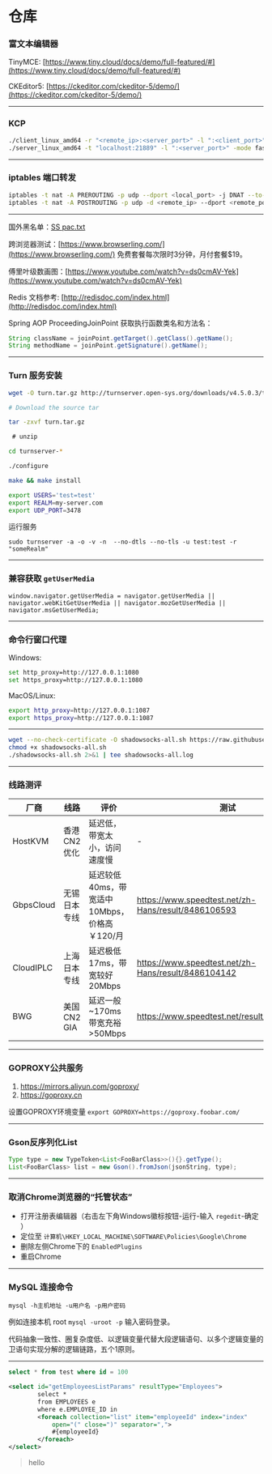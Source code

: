 # 仓库

### 富文本编辑器

TinyMCE: [https://www.tiny.cloud/docs/demo/full-featured/#](https://www.tiny.cloud/docs/demo/full-featured/#)

CKEditor5: [https://ckeditor.com/ckeditor-5/demo/](https://ckeditor.com/ckeditor-5/demo/)

--------

### KCP

```bash
./client_linux_amd64 -r "<remote_ip>:<server_port>" -l ":<client_port>" -mode fast3 -nocomp -autoexpire 900 -sockbuf 16777217 -dscp 46
./server_linux_amd64 -t "localhost:21889" -l ":<server_port>" -mode fast3 -nocomp -sockbuf 16777217 -dscp 46
```

--------

### iptables 端口转发

```bash
iptables -t nat -A PREROUTING -p udp --dport <local_port> -j DNAT --to-destination <remote_ip>:<remote_port>
iptables -t nat -A POSTROUTING -p udp -d <remote_ip> --dport <remote_port> -j SNAT --to-source <内网IP>
```

--------

国外黑名单：[SS pac.txt](https://drive.google.com/open?id=1iXrz5LLodiO85tUqKvtwhGrFSYqxteeq)

跨浏览器测试：[https://www.browserling.com/](https://www.browserling.com/) 免费套餐每次限时3分钟，月付套餐$19。

傅里叶级数画图：[https://www.youtube.com/watch?v=ds0cmAV-Yek](https://www.youtube.com/watch?v=ds0cmAV-Yek)

Redis 文档参考: [http://redisdoc.com/index.html](http://redisdoc.com/index.html)

Spring AOP ProceedingJoinPoint 获取执行函数类名和方法名：
```java
String className = joinPoint.getTarget().getClass().getName();
String methodName = joinPoint.getSignature().getName();
```

--------

### Turn 服务安装

```bash
wget -O turn.tar.gz http://turnserver.open-sys.org/downloads/v4.5.0.3/turnserver-4.5.0.3.tar.gz 

# Download the source tar

tar -zxvf turn.tar.gz

 # unzip

cd turnserver-*

./configure

make && make install
```

```bash
export USERS='test=test'
export REALM=my-server.com
export UDP_PORT=3478
```

运行服务

`sudo turnserver -a -o -v -n  --no-dtls --no-tls -u test:test -r "someRealm"`

--------

### 兼容获取 `getUserMedia`
`window.navigator.getUserMedia = navigator.getUserMedia || navigator.webKitGetUserMedia || navigator.mozGetUserMedia || navigator.msGetUserMedia;`

--------

### 命令行窗口代理

Windows:
```bash
set http_proxy=http://127.0.0.1:1080
set https_proxy=http://127.0.0.1:1080
```

MacOS/Linux:
```bash
export http_proxy=http://127.0.0.1:1087
export https_proxy=http://127.0.0.1:1087
```

--------

```bash
wget --no-check-certificate -O shadowsocks-all.sh https://raw.githubusercontent.com/AppSo/shadowsocks_install/master/shadowsocks-all.sh
chmod +x shadowsocks-all.sh
./shadowsocks-all.sh 2>&1 | tee shadowsocks-all.log
```

--------

### 线路测评

厂商 | 线路 | 评价 | 测试
---|---|---|---
HostKVM |香港CN2优化 | 延迟低，带宽太小，访问速度慢 | - 
GbpsCloud | 无锡日本专线 | 延迟较低40ms，带宽适中10Mbps，价格高￥120/月 | https://www.speedtest.net/zh-Hans/result/8486106593
CloudIPLC | 上海日本专线 | 延迟极低17ms，带宽较好20Mbps | https://www.speedtest.net/zh-Hans/result/8486104142
BWG | 美国CN2 GIA | 延迟一般 ~170ms 带宽充裕>50Mbps | https://www.speedtest.net/result/8486108890

--------

### GOPROXY公共服务

1. https://mirrors.aliyun.com/goproxy/
2. https://goproxy.cn

设置GOPROXY环境变量
`export GOPROXY=https://goproxy.foobar.com/`

--------

### Gson反序列化List

```java
Type type = new TypeToken<List<FooBarClass>>(){}.getType();
List<FooBarClass> list = new Gson().fromJson(jsonString, type);
```

--------

### 取消Chrome浏览器的“托管状态”

- 打开注册表编辑器（右击左下角Windows徽标按钮-运行-输入 `regedit`-确定 ）
- 定位至 `计算机\HKEY_LOCAL_MACHINE\SOFTWARE\Policies\Google\Chrome`
- 删除左侧Chrome下的 `EnabledPlugins`
- 重启Chrome

--------

### MySQL 连接命令

`mysql -h主机地址 -u用户名 -p用户密码`

例如连接本机 root `mysql -uroot -p` 输入密码登录。

代码抽象一致性、圈复杂度低、以逻辑变量代替大段逻辑语句、以多个逻辑变量的卫语句实现分解的逻辑链路，五个1原则。

--------

```sql
select * from test where id = 100
```

```xml
<select id="getEmployeesListParams" resultType="Employees">
        select *
        from EMPLOYEES e
        where e.EMPLOYEE_ID in
        <foreach collection="list" item="employeeId" index="index"
            open="(" close=")" separator=",">
            #{employeeId}
        </foreach>
</select>
```

> hello